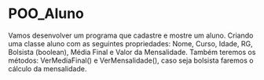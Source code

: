 # POO_Aluno
Vamos desenvolver um programa que cadastre e mostre um aluno. Criando uma classe aluno com as seguintes propriedades: Nome, Curso, Idade, RG, Bolsista (boolean), Média Final e Valor da Mensalidade. Também teremos os métodos: VerMediaFinal() e VerMensalidade(), caso seja bolsista faremos o cálculo da mensalidade.
